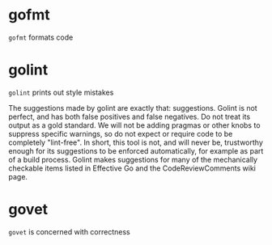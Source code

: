# gofmt
`gofmt` formats code

# golint
`golint` prints out style mistakes

The suggestions made by golint are exactly that: suggestions. Golint is not perfect, and has both false positives 
and false negatives. Do not treat its output as a gold standard. We will not be adding pragmas or other knobs to 
suppress specific warnings, so do not expect or require code to be completely "lint-free". In short, this tool is not, 
and will never be, trustworthy enough for its suggestions to be enforced automatically, for example as part of a build 
process. Golint makes suggestions for many of the mechanically checkable items listed in Effective Go and the 
CodeReviewComments wiki page.

# govet
`govet` is concerned with correctness